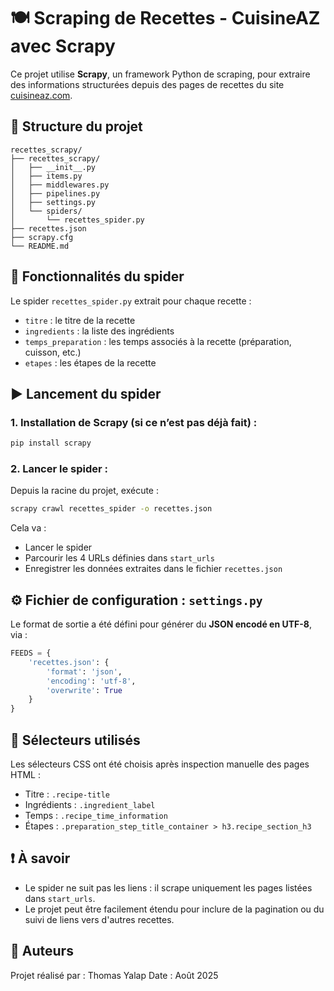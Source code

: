 # 🍽️ Scraping de Recettes - CuisineAZ avec Scrapy

Ce projet utilise **Scrapy**, un framework Python de scraping, pour extraire des informations structurées depuis des pages de recettes du site [cuisineaz.com](https://www.cuisineaz.com).

## 📁 Structure du projet

```
recettes_scrapy/
├── recettes_scrapy/
│   ├── __init__.py
│   ├── items.py
│   ├── middlewares.py
│   ├── pipelines.py
│   ├── settings.py
│   └── spiders/
│       └── recettes_spider.py
├── recettes.json
├── scrapy.cfg
└── README.md
```

## 🧠 Fonctionnalités du spider

Le spider `recettes_spider.py` extrait pour chaque recette :
- `titre` : le titre de la recette
- `ingredients` : la liste des ingrédients
- `temps_preparation` : les temps associés à la recette (préparation, cuisson, etc.)
- `etapes` : les étapes de la recette

## ▶️ Lancement du spider

### 1. Installation de Scrapy (si ce n’est pas déjà fait) :
```bash
pip install scrapy
```

### 2. Lancer le spider :
Depuis la racine du projet, exécute :
```bash
scrapy crawl recettes_spider -o recettes.json
```

Cela va :
- Lancer le spider
- Parcourir les 4 URLs définies dans `start_urls`
- Enregistrer les données extraites dans le fichier `recettes.json`

## ⚙️ Fichier de configuration : `settings.py`

Le format de sortie a été défini pour générer du **JSON encodé en UTF-8**, via :

```python
FEEDS = {
    'recettes.json': {
        'format': 'json',
        'encoding': 'utf-8',
        'overwrite': True
    }
}
```

## 📌 Sélecteurs utilisés

Les sélecteurs CSS ont été choisis après inspection manuelle des pages HTML :
- Titre : `.recipe-title`
- Ingrédients : `.ingredient_label`
- Temps : `.recipe_time_information`
- Étapes : `.preparation_step_title_container > h3.recipe_section_h3`

## ❗ À savoir

- Le spider ne suit pas les liens : il scrape uniquement les pages listées dans `start_urls`.
- Le projet peut être facilement étendu pour inclure de la pagination ou du suivi de liens vers d'autres recettes.

## 📄 Auteurs

Projet réalisé par : Thomas Yalap
Date : Août 2025
